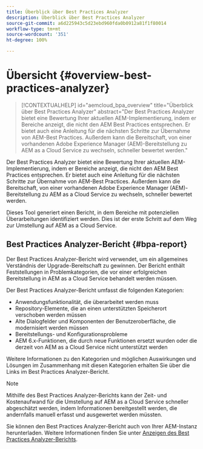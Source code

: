 ```yaml
---
title: Überblick über Best Practices Analyzer
description: Überblick über Best Practices Analyzer
source-git-commit: a6d225943c5d23ebd960fda0b0912a81f1f80014
workflow-type: tm+mt
source-wordcount: '351'
ht-degree: 100%

---
```


# Übersicht {#overview-best-practices-analyzer}

>[!CONTEXTUALHELP]
>id="aemcloud_bpa_overview"
>title="Überblick über Best Practices Analyzer"
>abstract="Der Best Practices Analyzer bietet eine Bewertung Ihrer aktuellen AEM-Implementierung, indem er Bereiche anzeigt, die nicht den AEM Best Practices entsprechen. Er bietet auch eine Anleitung für die nächsten Schritte zur Übernahme von AEM-Best Practices. Außerdem kann die Bereitschaft, von einer vorhandenen Adobe Experience Manager (AEM)-Bereitstellung zu AEM as a Cloud Service zu wechseln, schneller bewertet werden."

Der Best Practices Analyzer bietet eine Bewertung Ihrer aktuellen AEM-Implementierung, indem er Bereiche anzeigt, die nicht den AEM Best Practices entsprechen. Er bietet auch eine Anleitung für die nächsten Schritte zur Übernahme von AEM-Best Practices. Außerdem kann die Bereitschaft, von einer vorhandenen Adobe Experience Manager (AEM)-Bereitstellung zu AEM as a Cloud Service zu wechseln, schneller bewertet werden.

Dieses Tool generiert einen Bericht, in dem Bereiche mit potenziellen Überarbeitungen identifiziert werden. Dies ist der erste Schritt auf dem Weg zur Umstellung auf AEM as a Cloud Service.

## Best Practices Analyzer-Bericht {#bpa-report}

Der Best Practices Analyzer-Bericht wird verwendet, um ein allgemeines Verständnis der Upgrade-Bereitschaft zu gewinnen. Der Bericht enthält Feststellungen in Problemkategorien, die vor einer erfolgreichen Bereitstellung in AEM as a Cloud Service behandelt werden müssen.

Der Best Practices Analyzer-Bericht umfasst die folgenden Kategorien:

* Anwendungsfunktionalität, die überarbeitet werden muss
* Repository-Elemente, die an einen unterstützten Speicherort verschoben werden müssen
* Alte Dialogfelder und Komponenten der Benutzeroberfläche, die modernisiert werden müssen
* Bereitstellungs- und Konfigurationsprobleme
* AEM 6.x-Funktionen, die durch neue Funktionen ersetzt wurden oder die derzeit von AEM as a Cloud Service nicht unterstützt werden

Weitere Informationen zu den Kategorien und möglichen Auswirkungen und Lösungen im Zusammenhang mit diesen Kategorien erhalten Sie über die Links im Best Practices Analyzer-Bericht.

>[!NOTE]
>Mithilfe des Best Practices Analyzer-Berichts kann der Zeit- und Kostenaufwand für die Umstellung auf AEM as a Cloud Service schneller abgeschätzt werden, indem Informationen bereitgestellt werden, die andernfalls manuell erfasst und ausgewertet werden müssten.

Sie können den Best Practices Analyzer-Bericht auch von Ihrer AEM-Instanz herunterladen. Weitere Informationen finden Sie unter [Anzeigen des Best Practices Analyzer-Berichts](/help/journey-migration/best-practices-analyzer/using-best-practices-analyzer.md#viewing-report).
